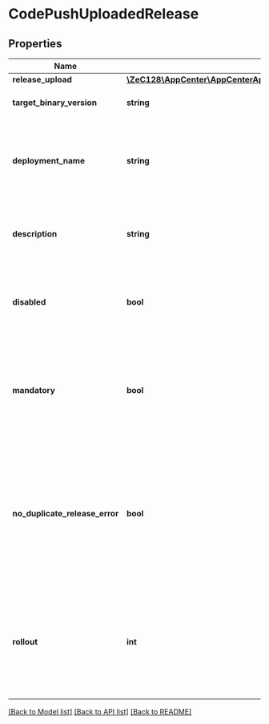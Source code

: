 # CodePushUploadedRelease

## Properties
Name | Type | Description | Notes
------------ | ------------- | ------------- | -------------
**release_upload** | [**\ZeC128\AppCenter\AppCenterApi\V01appsownerNameappNamedeploymentsdeploymentNamereleasesReleaseUpload**](V01appsownerNameappNamedeploymentsdeploymentNamereleasesReleaseUpload.md) |  | 
**target_binary_version** | **string** | the binary version of the application | 
**deployment_name** | **string** | This specifies which deployment you want to release the update to. Default is Staging. | [optional] 
**description** | **string** | This provides an optional \&quot;change log\&quot; for the deployment. | [optional] 
**disabled** | **bool** | This specifies whether an update should be downloadable by end users or not. | [optional] 
**mandatory** | **bool** | This specifies whether the update should be considered mandatory or not (e.g. it includes a critical security fix). | [optional] 
**no_duplicate_release_error** | **bool** | This specifies that if the update is identical to the latest release on the deployment, the CLI should generate a warning instead of an error. | [optional] 
**rollout** | **int** | This specifies the percentage of users (as an integer between 1 and 100) that should be eligible to receive this update. | [optional] 

[[Back to Model list]](../README.md#documentation-for-models) [[Back to API list]](../README.md#documentation-for-api-endpoints) [[Back to README]](../README.md)


